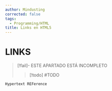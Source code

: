 ```yaml
---
author: Mindusting
corrected: false
tags:
  - Programming/HTML
title: Links en HTML5
---
```


# LINKS

> [!fail]- ESTE APARTADO ESTÁ INCOMPLETO
> > [!todo] #TODO

`Hypertext REFerence`
